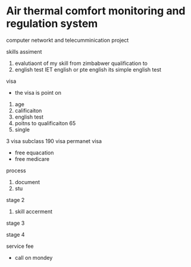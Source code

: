 # Air thermal comfort monitoring and regulation system

computer networkt and telecumminication project

skills assiment 
1. evalutiaont of my skill from zimbabwer qualification to 
2. english test IET english or pte english its simple english test

visa 
* the visa is point on 
1. age
2. calificaiton 
3. english test 
4. poitns to qualificaiton 65
5. single 

3 visa subclass 190 visa  permanet visa 
- free equacation 
- free medicare 

process 
1. document
2. stu

stage 2 
1. skill accerment 

stage 3 

stage 4 

service fee 
* call on mondey 